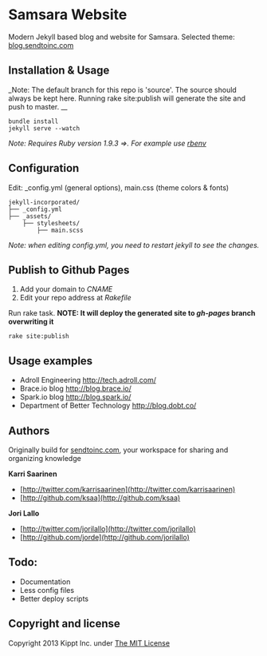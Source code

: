# Samsara Website
Modern Jekyll based blog and website for Samsara. 
Selected theme: [blog.sendtoinc.com](http://blog.sendtoinc.com)


## Installation & Usage
_Note: The default branch for this repo is 'source'. The source should always be kept here. Running rake site:publish will generate the site and push to master. __
``` 
bundle install
jekyll serve --watch
``` 
_Note: Requires Ruby version 1.9.3 =>. For example use [rbenv](https://github.com/sstephenson/rbenv)_   
    
## Configuration
Edit: _config.yml (general options), main.css (theme colors &amp; fonts)

```
jekyll-incorporated/
├── _config.yml
├── _assets/
    ├── stylesheets/
        ├── main.scss
```

_Note: when editing _config.yml, you need to restart jekyll to see the changes.__

    
## Publish to Github Pages
1. Add your domain to _CNAME_
2. Edit your repo address at _Rakefile_
    
Run rake task. **NOTE: It will deploy the generated site to _gh-pages_ branch overwriting it**    
``` 
rake site:publish
```

## Usage examples

* Adroll Engineering http://tech.adroll.com/
* Brace.io blog http://blog.brace.io/
* Spark.io blog http://blog.spark.io/
* Department of Better Technology http://blog.dobt.co/

## Authors

Originally build for [sendtoinc.com](https://sendtoinc.com), your workspace for sharing and organizing knowledge

**Karri Saarinen**

+ [http://twitter.com/karrisaarinen](http://twitter.com/karrisaarinen)
+ [http://github.com/ksaa](http://github.com/ksaa)

**Jori Lallo**

+ [http://twitter.com/jorilallo](http://twitter.com/jorilallo)
+ [http://github.com/jorde](http://github.com/jorilallo)

## Todo:

+ Documentation
+ Less config files
+ Better deploy scripts

## Copyright and license

Copyright 2013 Kippt Inc. under [The MIT License ](LICENSE)

